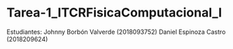 # Tarea-1_ITCRFisicaComputacional_I
Estudiantes: 
Johnny Borbón Valverde (2018093752)
Daniel Espinoza Castro (2018209624)
